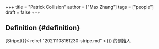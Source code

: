 +++
title = "Patrick Collision"
author = ["Max Zhang"]
tags = ["people"]
draft = false
+++

## Definition {#definition}

[Stripe]({{< relref "20211108161230-stripe.md" >}}) 的创始人
